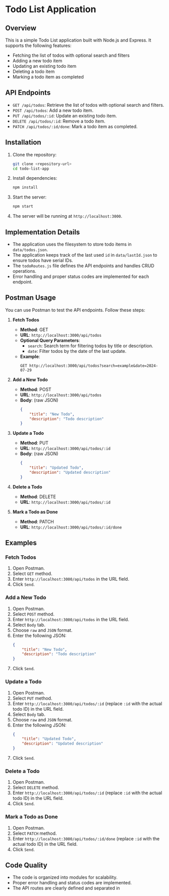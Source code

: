 # Todo List Application

## Overview

This is a simple Todo List application built with Node.js and Express. It supports the following features:
- Fetching the list of todos with optional search and filters
- Adding a new todo item
- Updating an existing todo item
- Deleting a todo item
- Marking a todo item as completed

## API Endpoints

- `GET /api/todos`: Retrieve the list of todos with optional search and filters.
- `POST /api/todos`: Add a new todo item.
- `PUT /api/todos/:id`: Update an existing todo item.
- `DELETE /api/todos/:id`: Remove a todo item.
- `PATCH /api/todos/:id/done`: Mark a todo item as completed.

## Installation

1. Clone the repository:
    ```sh
    git clone <repository-url>
    cd todo-list-app
    ```

2. Install dependencies:
    ```sh
    npm install
    ```

3. Start the server:
    ```sh
    npm start
    ```

4. The server will be running at `http://localhost:3000`.

## Implementation Details

- The application uses the filesystem to store todo items in `data/todos.json`.
- The application keeps track of the last used `id` in `data/lastId.json` to ensure todos have serial IDs.
- The `todoRoutes.js` file defines the API endpoints and handles CRUD operations.
- Error handling and proper status codes are implemented for each endpoint.

## Postman Usage

You can use Postman to test the API endpoints. Follow these steps:

1. **Fetch Todos**
    - **Method**: GET
    - **URL**: `http://localhost:3000/api/todos`
    - **Optional Query Parameters**:
        - `search`: Search term for filtering todos by title or description.
        - `date`: Filter todos by the date of the last update.
    - **Example**:
        ```http
        GET http://localhost:3000/api/todos?search=example&date=2024-07-29
        ```

2. **Add a New Todo**
    - **Method**: POST
    - **URL**: `http://localhost:3000/api/todos`
    - **Body**: (raw JSON)
        ```json
        {
            "title": "New Todo",
            "description": "Todo description"
        }
        ```

3. **Update a Todo**
    - **Method**: PUT
    - **URL**: `http://localhost:3000/api/todos/:id`
    - **Body**: (raw JSON)
        ```json
        {
            "title": "Updated Todo",
            "description": "Updated description"
        }
        ```

4. **Delete a Todo**
    - **Method**: DELETE
    - **URL**: `http://localhost:3000/api/todos/:id`

5. **Mark a Todo as Done**
    - **Method**: PATCH
    - **URL**: `http://localhost:3000/api/todos/:id/done`

## Examples

### Fetch Todos
1. Open Postman.
2. Select `GET` method.
3. Enter `http://localhost:3000/api/todos` in the URL field.
4. Click `Send`.

### Add a New Todo
1. Open Postman.
2. Select `POST` method.
3. Enter `http://localhost:3000/api/todos` in the URL field.
4. Select `Body` tab.
5. Choose `raw` and `JSON` format.
6. Enter the following JSON:
    ```json
    {
        "title": "New Todo",
        "description": "Todo description"
    }
    ```
7. Click `Send`.

### Update a Todo
1. Open Postman.
2. Select `PUT` method.
3. Enter `http://localhost:3000/api/todos/:id` (replace `:id` with the actual todo ID) in the URL field.
4. Select `Body` tab.
5. Choose `raw` and `JSON` format.
6. Enter the following JSON:
    ```json
    {
        "title": "Updated Todo",
        "description": "Updated description"
    }
    ```
7. Click `Send`.

### Delete a Todo
1. Open Postman.
2. Select `DELETE` method.
3. Enter `http://localhost:3000/api/todos/:id` (replace `:id` with the actual todo ID) in the URL field.
4. Click `Send`.

### Mark a Todo as Done
1. Open Postman.
2. Select `PATCH` method.
3. Enter `http://localhost:3000/api/todos/:id/done` (replace `:id` with the actual todo ID) in the URL field.
4. Click `Send`.

## Code Quality

- The code is organized into modules for scalability.
- Proper error handling and status codes are implemented.
- The API routes are clearly defined and separated in
